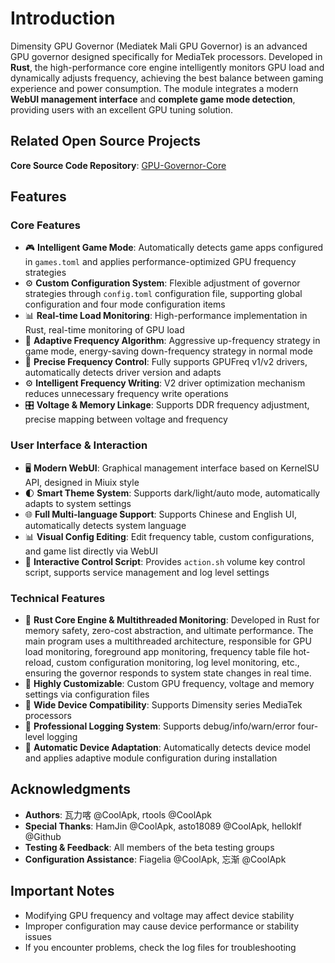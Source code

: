 # Introduction

Dimensity GPU Governor (Mediatek Mali GPU Governor) is an advanced GPU governor designed specifically for MediaTek processors. Developed in **Rust**, the high-performance core engine intelligently monitors GPU load and dynamically adjusts frequency, achieving the best balance between gaming experience and power consumption. The module integrates a modern **WebUI management interface** and **complete game mode detection**, providing users with an excellent GPU tuning solution.

## Related Open Source Projects

**Core Source Code Repository**: [GPU-Governor-Core](https://github.com/Seyud/GPU-Governor-Core)

## Features

### Core Features

- 🎮 **Intelligent Game Mode**: Automatically detects game apps configured in `games.toml` and applies performance-optimized GPU frequency strategies
- ⚙️ **Custom Configuration System**: Flexible adjustment of governor strategies through `config.toml` configuration file, supporting global configuration and four mode configuration items
- 📊 **Real-time Load Monitoring**: High-performance implementation in Rust, real-time monitoring of GPU load
- 🔄 **Adaptive Frequency Algorithm**: Aggressive up-frequency strategy in game mode, energy-saving down-frequency strategy in normal mode
- 🎯 **Precise Frequency Control**: Fully supports GPUFreq v1/v2 drivers, automatically detects driver version and adapts
- ⚙️ **Intelligent Frequency Writing**: V2 driver optimization mechanism reduces unnecessary frequency write operations
- 🎛️ **Voltage & Memory Linkage**: Supports DDR frequency adjustment, precise mapping between voltage and frequency

### User Interface & Interaction

- 🖥️ **Modern WebUI**: Graphical management interface based on KernelSU API, designed in Miuix style
- 🌓 **Smart Theme System**: Supports dark/light/auto mode, automatically adapts to system settings
- 🌐 **Full Multi-language Support**: Supports Chinese and English UI, automatically detects system language
- 📊 **Visual Config Editing**: Edit frequency table, custom configurations, and game list directly via WebUI
- 🔧 **Interactive Control Script**: Provides `action.sh` volume key control script, supports service management and log level settings

### Technical Features

- 🦀 **Rust Core Engine & Multithreaded Monitoring**: Developed in Rust for memory safety, zero-cost abstraction, and ultimate performance. The main program uses a multithreaded architecture, responsible for GPU load monitoring, foreground app monitoring, frequency table file hot-reload, custom configuration monitoring, log level monitoring, etc., ensuring the governor responds to system state changes in real time.
- 🔧 **Highly Customizable**: Custom GPU frequency, voltage and memory settings via configuration files
- 📱 **Wide Device Compatibility**: Supports Dimensity series MediaTek processors  
- 📝 **Professional Logging System**: Supports debug/info/warn/error four-level logging
- 🔄 **Automatic Device Adaptation**: Automatically detects device model and applies adaptive module configuration during installation

## Acknowledgments

- **Authors**: 瓦力喀 @CoolApk, rtools @CoolApk
- **Special Thanks**: HamJin @CoolApk, asto18089 @CoolApk, helloklf @Github  
- **Testing & Feedback**: All members of the beta testing groups
- **Configuration Assistance**: Fiagelia @CoolApk, 忘渐 @CoolApk

## Important Notes

- Modifying GPU frequency and voltage may affect device stability
- Improper configuration may cause device performance or stability issues
- If you encounter problems, check the log files for troubleshooting